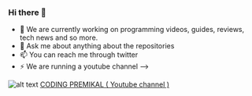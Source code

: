 ### Hi there 👋

- 🔭 We are currently working on programming videos, guides, reviews, tech news and so more.
- 💬 Ask me about anything about the repositories
- 📫 You can reach me through twitter
- ⚡ We are running a youtube channel
-->

![alt text](https://png.pngtree.com/element_our/sm/20180301/sm_5a9797d5c93d3.jpg "Youtube")
[CODING PREMIKAL ( Youtube channel )](https://www.youtube.com/channel/UCg6BKhGRwr6G7JDWJsvCxXg/ "CODING PREMIKAL")
